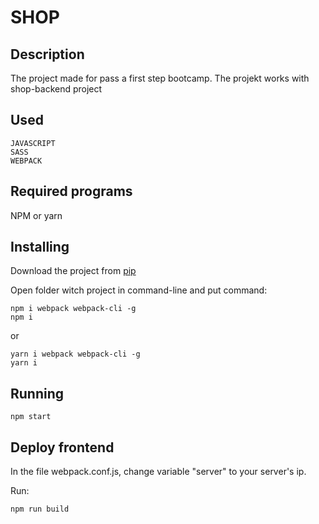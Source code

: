 # SHOP

## Description

The project made for pass a first step bootcamp.
The projekt works with shop-backend project

## Used

    JAVASCRIPT
    SASS
    WEBPACK

## Required programs

NPM or yarn

## Installing

Download the project from [pip](https://github.com/KrzysztofZiemski/shop-frontend.git)

Open folder witch project in command-line and put command:

```
npm i webpack webpack-cli -g
npm i
```

or

```
yarn i webpack webpack-cli -g
yarn i
```

## Running

```
npm start
```

## Deploy frontend

In the file webpack.conf.js, change variable "server" to your server's ip.

Run:

```
npm run build
```
